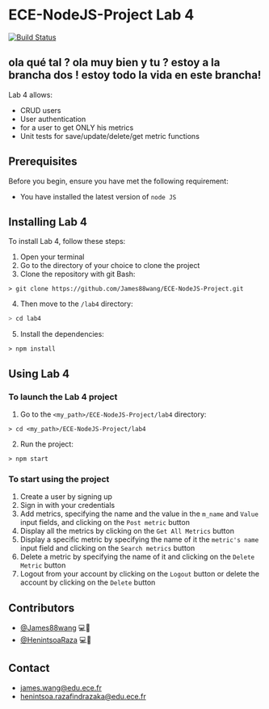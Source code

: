 # ECE-NodeJS-Project Lab 4
[![Build Status](https://travis-ci.com/HenintsoaRaza/lab4.svg?branch=master)](https://travis-ci.com/HenintsoaRaza/lab4)
## ola qué tal ? ola muy bien y tu ? estoy a la brancha dos ! estoy todo la vida en este brancha!
Lab 4 allows:

  * CRUD users
  * User authentication
  * for a user to get ONLY his metrics
  * Unit tests for save/update/delete/get metric functions



## Prerequisites

Before you begin, ensure you have met the following requirement:
  * You have installed the latest version of `node JS`



## Installing Lab 4

To install Lab 4, follow these steps:
1. Open your terminal
2. Go to the directory of your choice to clone the project
3. Clone the repository with git Bash:

```shell
> git clone https://github.com/James88wang/ECE-NodeJS-Project.git
```

4. Then move to the `/lab4` directory:

```bash
> cd lab4
```

5. Install the dependencies:

```shell
> npm install
```




## Using Lab 4

### To launch the Lab 4 project

1. Go to the `<my_path>/ECE-NodeJS-Project/lab4` directory:

```shell
> cd <my_path>/ECE-NodeJS-Project/lab4
```

2. Run the project:

```shell
> npm start
```



### To start using the project

1. Create a user by signing up
2. Sign in with your credentials
3. Add metrics, specifying the name and the value in the `m_name` and `Value` input fields, and clicking on the `Post metric` button
4. Display all the metrics by clicking on the `Get All Metrics` button
5. Display a specific metric by specifying the name of it the `metric's name` input field and clicking on the `Search metrics` button
6. Delete a metric by specifying the name of it and clicking on the `Delete Metric` button
7. Logout from your account by clicking on the `Logout` button or delete the account by clicking on the `Delete` button




## Contributors

* [@James88wang](https://github.com/James88wang) 💻🐛
* [@HenintsoaRaza](https://github.com/HenintsoaRaza) 💻🐛


## Contact


* james.wang@edu.ece.fr
* henintsoa.razafindrazaka@edu.ece.fr
